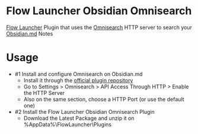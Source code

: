 # Flow Launcher Obsidian Omnisearch 
[Flow Launcher](https://www.flowlauncher.com/) Plugin that uses the [Omnisearch](https://github.com/scambier/obsidian-omnisearch) HTTP server to search your [Obsidian.md](https://obsidian.md/) Notes

# Usage
- #1 Install and configure Omnisearch on Obsidian.md 
  - Install it through the [official plugin repository](https://obsidian.md/plugins?search=Omnisearch)
  - Go to Settings > Omnisearch > API Access Through HTTP > Enable the HTTP Server
  - Also on the same section, choose a HTTP Port (or use the default one)
- #2 Install the Flow Launcher Obsidian Omnisearch Plugin
  - Download the Latest Package and unzip it on %AppData%\FlowLauncher\Plugins  
